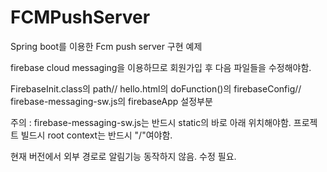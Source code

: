 # FCMPushServer
Spring boot를 이용한 Fcm push server 구현 예제

firebase cloud messaging을 이용하므로 회원가입 후 다음 파일들을 수정해야함.

FirebaseInit.class의 path//
hello.html의 doFunction()의 firebaseConfig//
firebase-messaging-sw.js의 firebaseApp 설정부분

주의 : firebase-messaging-sw.js는 반드시 static의 바로 아래 위치해야함.
      프로젝트 빌드시 root context는 반드시 "/"여야함.

현재 버전에서 외부 경로로 알림기능 동작하지 않음. 수정 필요.

